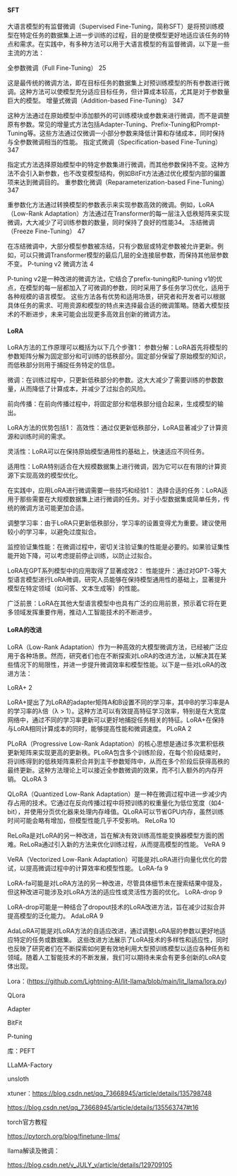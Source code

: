 

#### SFT

大语言模型的有监督微调（Supervised Fine-Tuning，简称SFT）是将预训练模型在特定任务的数据集上进一步训练的过程，目的是使模型更好地适应该任务的特点和需求。在实践中，有多种方法可以用于大语言模型的有监督微调，以下是一些主流的方法：

全参数微调（Full Fine-Tuning） 25

这是最传统的微调方法，即在目标任务的数据集上对预训练模型的所有参数进行微调。这种方法可以使模型充分适应目标任务，但计算成本较高，尤其是对于参数量巨大的模型。
增量式微调（Addition-based Fine-Tuning） 347

这种方法通过在原始模型中添加额外的可训练模块或参数来进行微调，而不是调整原有参数。常见的增量式方法包括Adapter-Tuning、Prefix-Tuning和Prompt-Tuning等。这些方法通过仅微调一小部分参数来降低计算和存储成本，同时保持与全参数微调相当的性能。
指定式微调（Specification-based Fine-Tuning） 347

指定式方法选择原始模型中的特定参数集进行微调，而其他参数保持不变。这种方法不会引入新参数，也不改变模型结构，例如BitFit方法通过优化模型内部的偏置项来达到微调目的。
重参数化微调（Reparameterization-based Fine-Tuning） 347

重参数化方法通过转换模型的参数表示来实现参数高效的微调。例如，LoRA（Low-Rank Adaptation）方法通过在Transformer的每一层注入低秩矩阵来实现微调，大大减少了可训练参数的数量，同时保持了良好的性能34。
冻结微调（Freeze Fine-Tuning） 47

在冻结微调中，大部分模型参数被冻结，只有少数层或特定参数被允许更新。例如，可以只微调Transformer模型的最后几层的全连接层参数，而保持其他层参数不变。
P-tuning v2 微调方法 4

P-tuning v2是一种改进的微调方法，它结合了prefix-tuning和P-tuning v1的优点，在模型的每一层都加入了可微调的参数，同时采用了多任务学习优化，适用于各种规模的语言模型。
这些方法各有优势和适用场景，研究者和开发者可以根据具体任务的需求、可用资源和模型的特点来选择最合适的微调策略。随着大模型技术的不断进步，未来可能会出现更多高效且创新的微调方法。



#### LoRA

LoRA方法的工作原理可以概括为以下几个步骤1：
参数分解：LoRA首先将模型的参数矩阵分解为固定部分和可训练的低秩部分。固定部分保留了原始模型的知识，而低秩部分则用于捕捉任务特定的信息。

微调：在训练过程中，只更新低秩部分的参数。这大大减少了需要训练的参数数量，从而降低了计算成本，并减少了过拟合的风险。

前向传播：在前向传播过程中，将固定部分和低秩部分组合起来，生成模型的输出。

LoRA方法的优势包括1：
高效性：通过仅更新低秩部分，LoRA显著减少了计算资源和训练时间的需求。

灵活性：LoRA可以在保持原始模型通用性的基础上，快速适应不同任务。

适用性：LoRA特别适合在大规模数据集上进行微调，因为它可以在有限的计算资源下实现高效的模型优化。

在实践中，应用LoRA进行微调需要一些技巧和经验1：
选择合适的任务：LoRA适用于那些需要在大规模数据集上进行微调的任务。对于小型数据集或简单任务，传统的微调方法可能更加合适。

调整学习率：由于LoRA只更新低秩部分，学习率的设置变得尤为重要。建议使用较小的学习率，以避免过度拟合。

监控验证集性能：在微调过程中，密切关注验证集的性能是必要的。如果验证集性能开始下降，可以考虑提前停止训练，以防止过拟合。

LoRA在GPT系列模型中的应用取得了显著成效2：
性能提升：通过对GPT-3等大型语言模型进行LoRA微调，研究人员能够在保持模型通用性的基础上，显著提升模型在特定领域（如问答、文本生成等）的性能。

广泛前景：LoRA在其他大型语言模型中也具有广泛的应用前景，预示着它将在更多领域发挥重要作用，推动人工智能技术的不断进步。



#### LoRA的改进

LoRA（Low-Rank Adaptation）作为一种高效的大模型微调方法，已经被广泛应用于各种场景。然而，研究者们也在不断探索对LoRA的改进方法，以解决其在某些情况下的局限性，并进一步提升微调效率和模型性能。以下是一些对LoRA的改进方法：

LoRA+ 2

LoRA+提出了为LoRA的adapter矩阵A和B设置不同的学习率，其中B的学习率是A的学习率的λ倍（λ > 1）。这种方法可以有效提高特征学习效率，特别是在大宽度网络中，通过不同的学习率更新可以更好地捕捉任务相关的特征。LoRA+在保持与LoRA相同计算成本的同时，能够提高性能和微调速度。
PLoRA 2

PLoRA（Progressive Low-Rank Adaptation）的核心思想是通过多次累积低秩更新矩阵来实现更高的更新秩。PLoRA包含多个训练阶段，在每个阶段结束时，将训练得到的低秩矩阵乘积合并到主干参数矩阵中，从而在多个阶段后获得高秩的最终更新。这种方法理论上可以接近全参数微调的效果，而不引入额外的内存开销。
QLoRA 3

QLoRA（Quantized Low-Rank Adaptation）是一种在微调过程中进一步减少内存占用的技术。它通过在反向传播过程中将预训练的权重量化为低位宽度（如4-bit），并使用分页优化器来处理内存峰值。QLoRA可以节省GPU内存，虽然训练时间可能会略有增加，但模型性能几乎不受影响。
ReLoRa 10

ReLoRa是对LoRA的另一种改进，旨在解决有效训练高性能变换器模型方面的困难。ReLoRa通过引入新的方法来优化训练过程，从而提高模型的性能。
VeRA 9

VeRA（Vectorized Low-Rank Adaptation）可能是对LoRA进行向量化优化的尝试，以提高微调过程中的计算效率和模型性能。
LoRA-fa 9

LoRA-fa可能是对LoRA方法的另一种改进，尽管具体细节未在搜索结果中提及，但这种改进可能涉及对LoRA方法的适应性或灵活性方面的优化。
LoRA-drop 9

LoRA-drop可能是一种结合了dropout技术的LoRA改进方法，旨在减少过拟合并提高模型的泛化能力。
AdaLoRA 9

AdaLoRA可能是对LoRA方法的自适应改进，通过调整LoRA层的参数以更好地适应特定的任务或数据集。
这些改进方法展示了LoRA技术的多样性和适应性，同时也反映了研究者们在不断探索如何更有效地利用大型预训练模型以适应各种任务和领域。随着人工智能技术的不断发展，我们可以期待未来会有更多创新的LoRA变体出现。













Lora：(https://github.com/Lightning-AI/lit-llama/blob/main/lit_llama/lora.py)

QLora

Adapter

BitFit

P-tuning



库：PEFT

LLaMA-Factory

unsloth

xtuner：https://blog.csdn.net/qq_73668945/article/details/135798748

https://blog.csdn.net/qq_73668945/article/details/135563747#t16



torch官方教程

https://pytorch.org/blog/finetune-llms/



llama解读及微调：

https://blog.csdn.net/v_JULY_v/article/details/129709105















